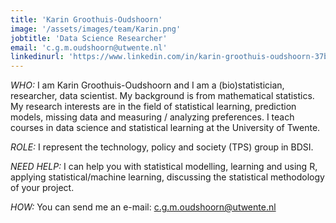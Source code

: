 ```yaml
---
title: 'Karin Groothuis-Oudshoorn'
image: '/assets/images/team/Karin.png'
jobtitle: 'Data Science Researcher'
email: 'c.g.m.oudshoorn@utwente.nl'
linkedinurl: 'https://www.linkedin.com/in/karin-groothuis-oudshoorn-37b7866/'
---
```


*WHO:* I am Karin Groothuis-Oudshoorn and I am a (bio)statistician, researcher, data scientist. My background is from mathematical statistics. My research interests are in the field of statistical learning, prediction models, missing data and measuring / analyzing preferences. I teach courses in data science and statistical learning at the University of Twente.

*ROLE:* I represent the technology, policy and society (TPS) group in BDSI.

*NEED HELP:* I can help you with statistical modelling, learning and using R, applying statistical/machine learning, discussing the statistical methodology of your project.

*HOW:* You can send me an e-mail: [c.g.m.oudshoorn@utwente.nl](mailto:c.g.m.oudshoorn@utwente.nl)
